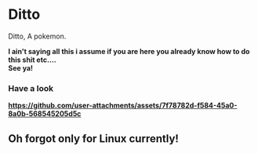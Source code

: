 # Ditto

Ditto, A pokemon.

<strong>I ain't saying all this i assume if you are here you already know how to do this shit etc....</br>
See ya! 
<h3>Have a look</h3>

https://github.com/user-attachments/assets/7f78782d-f584-45a0-8a0b-568545205d5c

<h2>Oh forgot only for Linux currently!</h2>

